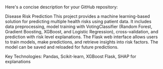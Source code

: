 
Here's a concise description for your GitHub repository:

Disease Risk Prediction
This project provides a machine learning-based solution for predicting multiple health risks using patient data. It includes data preprocessing, model training with VotingClassifier (Random Forest, Gradient Boosting, XGBoost, and Logistic Regression), cross-validation, and prediction with risk level explanations. The Flask web interface allows users to train models, make predictions, and retrieve insights into risk factors. The model can be saved and reloaded for future predictions.

Key Technologies:
Pandas, Scikit-learn, XGBoost
Flask, SHAP for explanations
